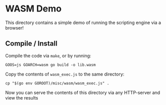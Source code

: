 # WASM Demo

This directory contains a simple demo of running the scripting engine
via a browser!

## Compile / Install

Compile the code via `make`, or by running:

```
GOOS=js GOARCH=wasm go build -o lib.wasm
```

Copy the contents of `wasm_exec.js` to the same directory:

```
cp "$(go env GOROOT)/misc/wasm/wasm_exec.js" .
```

Now you can serve the contents of this directory via any HTTP-server and view the results
